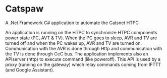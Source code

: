 # Catspaw
A .Net Framework C# application to automate the Catsnet HTPC

An application is running on the HTPC to synchronize HTPC components power state (PC, AVT & TV). When the PC goes to sleep, AVR and TV are turned off and when the PC wakes up, AVR and TV are turned on. Communication with the AVR is done through Http and communication with the TV is done through CeC bus. 
The application implements also an APIserver (http) to execute command (like poweroff). This API is used by a proxy (running on the gateway) which relay commands coming from IFTTT (and Google Assistant).

